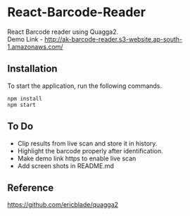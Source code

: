 # React-Barcode-Reader
React Barcode reader using Quagga2.<br />
Demo Link - http://ak-barcode-reader.s3-website.ap-south-1.amazonaws.com/

## Installation
To start the application, run the following commands. 
```
npm install
npm start
```
## To Do

- Clip results from live scan and store it in history.
- Highlight the barcode properly after identification.
- Make demo link https to enable live scan
- Add screen shots in README.md


## Reference
https://github.com/ericblade/quagga2
